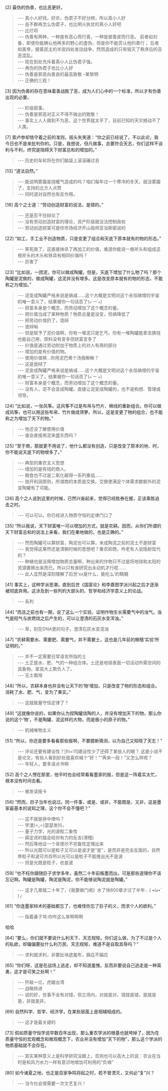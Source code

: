 
[2] 最伪的伪善，也比恶更好。
>--- 真小人好找，好杀，伪君子不好分辨，所以真小人好<br>
>--- 岳不群再怎么伪君子，也比明火执仗的真小人好吧<br>
>--- 比烂呗<br>
>--- 伪善有两种，一种是有恶心而行善，一种是披善皮而行恶。
前者如刘备，即使你能确认他再多的野心的虚伪，但是你不能否认他的善行；
后者如美帝，披着民主的羊皮四处发动战争，然而造成的只有毁灭了秩序后的丑恶混乱。<br>
>--- 现在到处充斥着真小人比伪君子强。<br>
>--- 再伪的伪君子也比小人好<br>
>--- 伪善是邪恶向善良的最高致敬
–某黎明<br>
>--- 正确的三观！<br>

[3] 因为伪善的存在意味着善战胜了恶，成为人们心中的一个标准，所以才有伪善出现的必要。
>--- 阶级叙事。<br>
>--- 伪善是邪恶对正义不得不做出的致敬！<br>
>--- 事实上人人做到不为恶，这个世界就太平了，目前已知的天灾撼动不了人类。<br>

[7] 索卢参却恪守着之前的准则，摇头失笑道：“你之前已经说了，不以此论，我今日也不是来批判你的。只是，我想说，但凡做事，总要符合天志，你们这样不谈利与不利，终究是阻碍天下财富总和的增加的。”
>--- 历史的车轮将在你们脑袋上滚滚碾过去<br>

[13] “道法自然。”
>--- 能说明雾霾是烧暖气造成的吗？咱们每年过一个寒冷的冬天，就没雾霾了，支持的北方人点赞<br>
>--- 同时道对自然也有反作用。<br>

[18] 高个之士道：“劳动创造财富的说法，是错的。”
>--- 还是忍不住辩论了<br>
>--- 没有劳动创造财富的理论，资产阶级就没法控制政权<br>
>--- 劳动创造财富可是你市场经济开山祖师亚当斯密说的<br>

[22] “如工，手工业不创造物质，只是变更了组合和天底下原本就有的物的形态。”
>--- 笑死我了，这直接抹杀了再加工的价值，难道你能说一根斧头和组成这根斧头的木头和铁具有相同价值吗？<br>
>--- 厉害了<br>

[23] “比如说，一团泥，你可以做成陶罐。但是，天底下增加了什么物了吗？那个陶罐是泥做的，做成陶罐，这泥并没有增多。这是改变原本就有的物的形态，不能称之为增加。”
>--- 泥变成陶罐严格来说是熵减……这个大概是文明对这个永恒熵增的宇宙的唯一意义了，结果被你一句话否了(๑˙ー˙๑)<br>
>--- 财富本身是个概念，而劳动增加了这个概念的量。<br>
>--- 把价值当成了某种物质？物质总量是没变，但熵降低了<br>
>--- 把劳动价值扔了，诡辩<br>
>--- 诡辩呦<br>
>--- 但是赋予了泥价值啊，你有一堆泥只是乞丐，你有一堆陶罐能拿去换钱也能自己用，原料没有变多但财富变多了<br>
>--- 价值是通过劳动附加于物质上的对人有用的部分<br>
>--- 增加的是有价值的物。<br>
>--- 使用价值嘛…你用泥巴煮个汤我瞅瞅？<br>
>--- 这是诡辩了<br>
>--- 泥变成陶罐严格来说是熵减……这个大概是文明对这个永恒熵增的宇宙的唯一意义了，结果被你一句话否了(๑˙ー˙๑)<br>
>--- 财富本身是个概念，而劳动增加了这个概念的量。<br>
>--- 没有人，泥不会变成陶罐。直接让泥变成陶罐的，也不是构想、管理或领导。<br>

[24] “比如说，一张风筝。这风筝不过是布帛与竹片、棉线的重新组合。你可以做成风筝，也可以用这些布帛、竹片做成筛箩。所以，这是变更了物的组合，也不能称之为增加了天下的物。”
>--- 他还没了解使用价值<br>
>--- 谁会直接用泥来盛东西吗？<br>

[25] “至于商，那就更不用说了，他什么都没有创造，只是改变了原本的地、时，你不能说天底下的物增多了。”
>--- 典型的重农主义思想<br>
>--- 增加的是有钱的商人。<br>
>--- 粮食也不过是二氧化碳得一系列重组……<br>
>--- 抛开利润原则，所谓商的本质是交换。交换使满足个体需求数额外的泥变陶罐有了可能。<br>

[26] 高个之人说到这里的时候，已然兴奋起来，觉得已经胜券在握，正该乘胜追击之时。
>--- 可以可以。你已经进入物质守恒的定律门口了<br>

[35] “所以我说，天下财富唯一可以增加的方式，就是农耕。因而，从你们所谓的天下财富总和的说法上来看，我们在秦地做的，也是正确的。”
>--- 然而陶罐可以算财富，陶泥也可以算，未成陶泥之前的泥土不是财富<br>
>--- 我觉得这果然还是清朝时候的思想吧？重农抑商，咋老有人说隐射现代的？<br>
>--- 种植也是没用增加物质总量啊，种出来的作物只不过是将地球和太阳的资源置换出来而已。所以只有谁研究出永动机才行呢……<br>
>--- 此人显然是深刻理解了后世‘xx是什么，能吃么’的精髓<br>

[41] 事实上，这种学派思潮，直到后世《国富论》和李嘉图学派兴起之后才逐渐被彻底弃用。这涉及到一些列的大部头的、哲学和经济学意义上的论战。
>--- 系列<br>

[44] “而且之前也有一期，说了这么一个实验，证明作物生长需要气中的浊气。浊气是阳气与炭燃烧之后产生的，可以让澄清的石灰水变浑浊。”
>--- 草，刻在DNA里的句子，澄清石灰水变混浊<br>

[47] “农耕需要水、需要肥、需要气，并不需要土，这也是几年前的稼穑‘实验’所证明的。”
>--- 并不一定需要日常语言所指的土<br>
>--- 土正是水、肥、气的一种组合体。土还是地球表面一切活动所需空间的具象物。拿高大上欺负人了。<br>
>--- 无土栽培<br>

[48] “所以，农耕本身也并没有让天下的‘物’增加，只是改变了物的形态和组合。消耗了水、肥、气，变为了果实。”
>--- 这就能量守恒定律了？<br>

[49] “这就像你说的，如果你认为捏陶罐烧陶的人，并没有增加天下的物，那么你说的这个‘物’，不是陶罐、泥这样的大物，而是极小的原子的物。”
>--- 机械唯物主义<br>

[51] “所以，你还是要多看看那些报啊，不要臆断猜测，以为自己又知晓了天志！”
>--- 评论还要有建设性？[fn=11]建设性少了还碍了某些人的眼？
这是小说不是论文，有些人看到妙处就喜欢喊个“好！”“再来一段！”又怎么样呢？<br>
>--- 年轻人，要多读点书啊<br>

[52] 高个之人愣在那里，他平时也会经常看看墨家的报，但是这一阵着实太忙，根本没有时间去看。
>--- 被发读报卡<br>

[56] “然而，巨子当年也说过。同一件事，或是、或非，不能既是、又非，这是墨家最基本的说知之理，这个你不会不懂吧？”
>--- 这不就是排中律吗？<br>
>--- 学渣(=_=)瑟瑟发抖，<br>
>--- 量子力学，光的波粒二象性<br>
>--- 薛定谔的猫会给你有力的反击(滑稽)<br>
>--- 然后等他证一个哥德尔不完备性定理出来<br>
>--- 所以光既可以是粒子又可以是波才是“是”，是而非是完全反面的，自然界粒子和波可共存所以光可以是粒子不能推出光不是波<br>
>--- 但是光既是粒子，也是波<br>

[59] “也不枉你跟随巨子求学多年，虽然二十年前叛墨而出，可是那些道理你不该忘记啊。陶罐是陶罐，陶泥是陶泥，你不能够说陶泥就是陶罐。”
>--- 这才几章就二十年了，《我要做门阀》水了快800章才过了半年╮( •́ω•̀ )╭<br>

[61] “你连墨家辩术的基础都忘了，也难怪你忘了巨子的义，而求个人的欲利。”
>--- 指着鼻子骂:你咋这么笨啊啊啊

哈哈<br>

[64] “要么，你们就不要说什么利天下、天志规矩。你们这么做，为了不过是个人的私欲，却偏偏要扯什么利万民、天志规矩，难道不是自取其辱吗？”
>--- 求利就求利，非要扯块遮羞布，膈应不膈应<br>

[65] “你们呀，这是在战场上逃走，却不知道羞愧，反而非要说自己逃走是一种英勇，这才是可笑之处啊！”
>--- 歼敌一亿，虎踞台湾<br>
>--- 战略转进<br>
>--- 说的好，世事不全有对错，但立场内，对就是对，错就是错，是就是是，非就是非。<br>

[69] 自然科学、哲学、经济学，在某些层面上是相辅相成的。
>--- 这才是最关键的<br>

[73] 假如质量守恒学说早数百年出现，那么重农学派的根基也就垮掉了，因为在质量守恒的宏观概念和微观概念下，农业并没有增加“天下的物”，那么这个学派的物质基础就不会存在。
>--- 其实某种意义上是科学研究没跟上，否则也可以高大上的说：农业在当时是和风力水力一样有意识地增加可利用的“负墒”<br>

[80] 如今诸夏之地，也正是百家争鸣将起之时，若不曾湮灭，又何必“复”兴？
>--- 当今社会很需要一次文艺复兴！<br>
